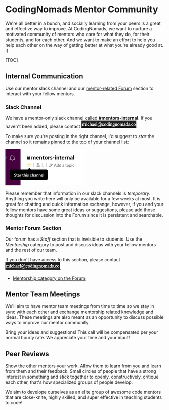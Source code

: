 # CodingNomads Mentor Community

We're all better in a bunch, and socially learning from your peers is a great and effective way to improve. At CodingNomads, we want to nurture a motivated community of mentors who care for what they do, for their students, and for each other. And we want to make an effort to help you help each other on the way of getting better at what you're already good at. :)

[TOC]

## Internal Communication

Use our mentor slack channel and our [mentor-related Forum](http://forum.codingnomads.co/c/staff/mentorship) section to interact with your fellow mentors.

### Slack Channel

We have a mentor-only slack channel called **#mentors-internal**. If you haven't been added, please contact <img style="display: inline-block;" alt="contact address for michael" src="../images/email_michael.png"/>.

To make sure you're posting in the right channel, I'd suggest to _star_ the channel so it remains pinned to the top of your channel list:

![Starring a channel in Slack for easy access](images/slack_star_channel.png)

Please remember that information in our slack channels is _temporary_. Anything you write here will only be available for a few weeks at most. It is great for chatting and quick information exchange, however, if you and your fellow mentors have some great ideas or suggestions, please add those thoughts for discussion into the Forum since it is persistent and searchable.

### Mentor Forum Section

Our forum has a _Staff_ section that is invisible to students. Use the _Mentorship_ category to post and discuss ideas with your fellow mentors and the rest of our team.

If you don't have access to this section, please contact <img style="display: inline-block;" alt="contact address for michael" src="../images/email_michael.png"/>.

- [Mentorship category on the Forum](http://forum.codingnomads.co/c/staff/mentorship)

## Mentor Team Meetings

We'll aim to have mentor team meetings from time to time so we stay in sync with each other and exchange mentorship related knowledge and ideas. These meetings are also meant as an opportunity to discuss possible ways to improve our mentor community.

Bring your ideas and suggestions! This call will be compensated per your normal hourly rate. We appreciate your time and your input!

## Peer Reviews

Show the other mentors your work. Allow them to learn from you and learn from them and their feedback. Small circles of people that have a strong interest in something and stick together to openly, constructively, critique each other, that's how specialized groups of people develop.

We aim to develope ourselves as an elite group of awesome code mentors that are close-knite, highly skilled, and super effective in teaching students to code!
